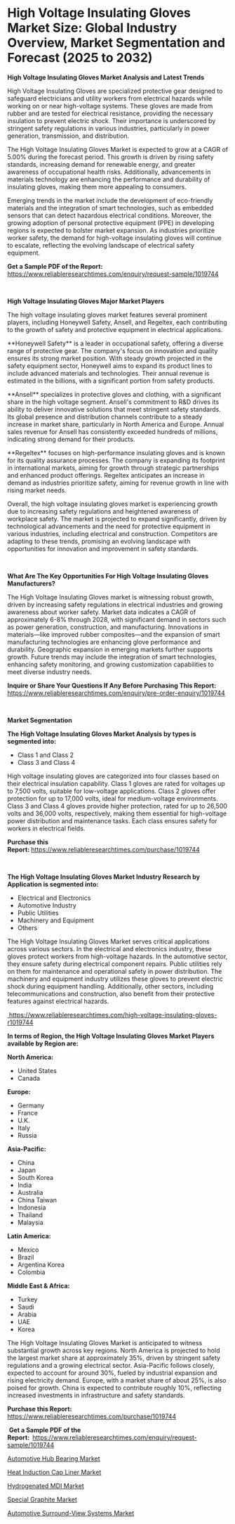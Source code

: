 <p><h1>High Voltage Insulating Gloves Market Size: Global Industry Overview, Market Segmentation and Forecast (2025 to 2032)</h1></p><p><strong>High Voltage Insulating Gloves Market Analysis and Latest Trends</strong></p>
<p><p>High Voltage Insulating Gloves are specialized protective gear designed to safeguard electricians and utility workers from electrical hazards while working on or near high-voltage systems. These gloves are made from rubber and are tested for electrical resistance, providing the necessary insulation to prevent electric shock. Their importance is underscored by stringent safety regulations in various industries, particularly in power generation, transmission, and distribution.</p><p>The High Voltage Insulating Gloves Market is expected to grow at a CAGR of 5.00% during the forecast period. This growth is driven by rising safety standards, increasing demand for renewable energy, and greater awareness of occupational health risks. Additionally, advancements in materials technology are enhancing the performance and durability of insulating gloves, making them more appealing to consumers.</p><p>Emerging trends in the market include the development of eco-friendly materials and the integration of smart technologies, such as embedded sensors that can detect hazardous electrical conditions. Moreover, the growing adoption of personal protective equipment (PPE) in developing regions is expected to bolster market expansion. As industries prioritize worker safety, the demand for high-voltage insulating gloves will continue to escalate, reflecting the evolving landscape of electrical safety equipment.</p></p>
<p><strong>Get a Sample PDF of the Report:&nbsp;</strong> <a href="https://www.reliableresearchtimes.com/enquiry/request-sample/1019744?utm_campaign=2240&utm_medium=2&utm_source=Github&utm_content=ia&utm_term=05022025&utm_id=high-voltage-insulating-gloves">https://www.reliableresearchtimes.com/enquiry/request-sample/1019744</a></p>
<p>&nbsp;</p>
<p><strong>High Voltage Insulating Gloves Major Market Players</strong></p>
<p><p>The high voltage insulating gloves market features several prominent players, including Honeywell Safety, Ansell, and Regeltex, each contributing to the growth of safety and protective equipment in electrical applications.</p><p>**Honeywell Safety** is a leader in occupational safety, offering a diverse range of protective gear. The company's focus on innovation and quality ensures its strong market position. With steady growth projected in the safety equipment sector, Honeywell aims to expand its product lines to include advanced materials and technologies. Their annual revenue is estimated in the billions, with a significant portion from safety products.</p><p>**Ansell** specializes in protective gloves and clothing, with a significant share in the high voltage segment. Ansell's commitment to R&D drives its ability to deliver innovative solutions that meet stringent safety standards. Its global presence and distribution channels contribute to a steady increase in market share, particularly in North America and Europe. Annual sales revenue for Ansell has consistently exceeded hundreds of millions, indicating strong demand for their products.</p><p>**Regeltex** focuses on high-performance insulating gloves and is known for its quality assurance processes. The company is expanding its footprint in international markets, aiming for growth through strategic partnerships and enhanced product offerings. Regeltex anticipates an increase in demand as industries prioritize safety, aiming for revenue growth in line with rising market needs.</p><p>Overall, the high voltage insulating gloves market is experiencing growth due to increasing safety regulations and heightened awareness of workplace safety. The market is projected to expand significantly, driven by technological advancements and the need for protective equipment in various industries, including electrical and construction. Competitors are adapting to these trends, promising an evolving landscape with opportunities for innovation and improvement in safety standards.</p></p>
<p>&nbsp;</p>
<p><strong>What Are The Key Opportunities For High Voltage Insulating Gloves Manufacturers?</strong></p>
<p><p>The High Voltage Insulating Gloves market is witnessing robust growth, driven by increasing safety regulations in electrical industries and growing awareness about worker safety. Market data indicates a CAGR of approximately 6-8% through 2028, with significant demand in sectors such as power generation, construction, and manufacturing. Innovations in materials—like improved rubber composites—and the expansion of smart manufacturing technologies are enhancing glove performance and durability. Geographic expansion in emerging markets further supports growth. Future trends may include the integration of smart technologies, enhancing safety monitoring, and growing customization capabilities to meet diverse industry needs.</p></p>
<p><strong>Inquire or Share Your Questions If Any Before Purchasing This Report:</strong> <a href="https://www.reliableresearchtimes.com/enquiry/pre-order-enquiry/1019744?utm_campaign=2240&utm_medium=2&utm_source=Github&utm_content=ia&utm_term=05022025&utm_id=high-voltage-insulating-gloves">https://www.reliableresearchtimes.com/enquiry/pre-order-enquiry/1019744</a></p>
<p>&nbsp;</p>
<p><strong>Market Segmentation</strong></p>
<p><strong>The High Voltage Insulating Gloves Market Analysis by types is segmented into:</strong></p>
<p><ul><li>Class 1 and Class 2</li><li>Class 3 and Class 4</li></ul></p>
<p><p>High voltage insulating gloves are categorized into four classes based on their electrical insulation capability. Class 1 gloves are rated for voltages up to 7,500 volts, suitable for low-voltage applications. Class 2 gloves offer protection for up to 17,000 volts, ideal for medium-voltage environments. Class 3 and Class 4 gloves provide higher protection, rated for up to 26,500 volts and 36,000 volts, respectively, making them essential for high-voltage power distribution and maintenance tasks. Each class ensures safety for workers in electrical fields.</p></p>
<p><strong>Purchase this Report:&nbsp;</strong><a href="https://www.reliableresearchtimes.com/purchase/1019744?utm_campaign=2240&utm_medium=2&utm_source=Github&utm_content=ia&utm_term=05022025&utm_id=high-voltage-insulating-gloves">https://www.reliableresearchtimes.com/purchase/1019744</a></p>
<p>&nbsp;</p>
<p><strong>The High Voltage Insulating Gloves Market Industry Research by Application is segmented into:</strong></p>
<p><ul><li>Electrical and Electronics</li><li>Automotive Industry</li><li>Public Utilities</li><li>Machinery and Equipment</li><li>Others</li></ul></p>
<p><p>The High Voltage Insulating Gloves Market serves critical applications across various sectors. In the electrical and electronics industry, these gloves protect workers from high-voltage hazards. In the automotive sector, they ensure safety during electrical component repairs. Public utilities rely on them for maintenance and operational safety in power distribution. The machinery and equipment industry utilizes these gloves to prevent electric shock during equipment handling. Additionally, other sectors, including telecommunications and construction, also benefit from their protective features against electrical hazards.</p></p>
<p><a href="https://www.reliableresearchtimes.com/high-voltage-insulating-gloves-r1019744?utm_campaign=2240&utm_medium=2&utm_source=Github&utm_content=ia&utm_term=05022025&utm_id=high-voltage-insulating-gloves">&nbsp;https://www.reliableresearchtimes.com/high-voltage-insulating-gloves-r1019744</a></p>
<p><strong>In terms of Region, the High Voltage Insulating Gloves Market Players available by Region are:</strong></p>
<p>
    <p> <strong> North America: </strong>
        <ul>
            <li>United States</li>
            <li>Canada</li>
        </ul>
        </p> 
    <p> <strong> Europe: </strong>
        <ul>
            <li>Germany</li>
            <li>France</li>
            <li>U.K.</li>
            <li>Italy</li>
            <li>Russia</li>
        </ul>
        </p> 
    <p> <strong> Asia-Pacific: </strong>
        <ul>
            <li>China</li>
            <li>Japan</li>
            <li>South Korea</li>
            <li>India</li>
            <li>Australia</li>
            <li>China Taiwan</li>
            <li>Indonesia</li>
            <li>Thailand</li>
            <li>Malaysia</li>
        </ul>
        </p> 
    <p> <strong> Latin America: </strong>
        <ul>
            <li>Mexico</li>
            <li>Brazil</li>
            <li>Argentina Korea</li>
            <li>Colombia</li>
        </ul>
        </p> 
    <p> <strong> Middle East & Africa: </strong>
        <ul>
            <li>Turkey</li>
            <li>Saudi</li>
            <li>Arabia</li>
            <li>UAE</li>
            <li>Korea</li>
        </ul>
    </p>
    </p>
<p><p>The High Voltage Insulating Gloves Market is anticipated to witness substantial growth across key regions. North America is projected to hold the largest market share at approximately 35%, driven by stringent safety regulations and a growing electrical sector. Asia-Pacific follows closely, expected to account for around 30%, fueled by industrial expansion and rising electricity demand. Europe, with a market share of about 25%, is also poised for growth. China is expected to contribute roughly 10%, reflecting increased investments in infrastructure and safety standards.</p></p>
<p><strong>Purchase this Report: </strong><a href="https://www.reliableresearchtimes.com/purchase/1019744?utm_campaign=2240&utm_medium=2&utm_source=Github&utm_content=ia&utm_term=05022025&utm_id=high-voltage-insulating-gloves">https://www.reliableresearchtimes.com/purchase/1019744</a></p>
<p>&nbsp;<strong>Get a Sample PDF of the Report:&nbsp;&nbsp;</strong><a href="https://www.reliableresearchtimes.com/enquiry/request-sample/1019744?utm_campaign=2240&utm_medium=2&utm_source=Github&utm_content=ia&utm_term=05022025&utm_id=high-voltage-insulating-gloves">https://www.reliableresearchtimes.com/enquiry/request-sample/1019744</a></p>
<p><strong></strong></p>
<p><p><a href="https://www.linkedin.com/pulse/automotive-hub-bearing-market-research-report-provides-zhppe?utm_campaign=2240&utm_medium=2&utm_source=Github&utm_content=ia&utm_term=05022025&utm_id=high-voltage-insulating-gloves">Automotive Hub Bearing Market</a></p><p><a href="https://github.com/stillsfloria19981/Market-Research-Report-List-1/blob/main/heat-induction-cap-liner-market.md?utm_campaign=2240&utm_medium=2&utm_source=Github&utm_content=ia&utm_term=05022025&utm_id=high-voltage-insulating-gloves">Heat Induction Cap Liner Market</a></p><p><a href="https://www.linkedin.com/pulse/hydrogenated-mdi-market-growth-study-offers-detailed-trajectory-k6yke?utm_campaign=2240&utm_medium=2&utm_source=Github&utm_content=ia&utm_term=05022025&utm_id=high-voltage-insulating-gloves">Hydrogenated MDI Market</a></p><p><a href="https://www.linkedin.com/pulse/special-graphite-market-growth-study-highlights-potential-ud6je?utm_campaign=2240&utm_medium=2&utm_source=Github&utm_content=ia&utm_term=05022025&utm_id=high-voltage-insulating-gloves">Special Graphite Market</a></p><p><a href="https://www.linkedin.com/pulse/automotive-surround-view-systems-report-industry-analysis-iar7c?utm_campaign=2240&utm_medium=2&utm_source=Github&utm_content=ia&utm_term=05022025&utm_id=high-voltage-insulating-gloves">Automotive Surround-View Systems Market</a></p></p>